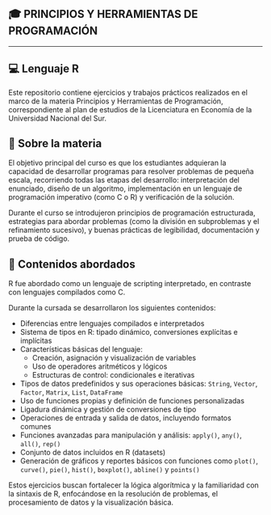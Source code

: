 🎓 PRINCIPIOS Y HERRAMIENTAS DE PROGRAMACIÓN
---

---
💻 Lenguaje R
---
Este repositorio contiene ejercicios y trabajos prácticos realizados en el marco de la materia Principios y Herramientas de Programación, correspondiente al plan de estudios de la Licenciatura en Economía de la Universidad Nacional del Sur.

📄 Sobre la materia
---
El objetivo principal del curso es que los estudiantes adquieran la capacidad de desarrollar programas para resolver problemas de pequeña escala, recorriendo todas las etapas del desarrollo: interpretación del enunciado, diseño de un algoritmo, implementación en un lenguaje de programación imperativo (como C o R) y verificación de la solución.

Durante el curso se introdujeron principios de programación estructurada, estrategias para abordar problemas (como la división en subproblemas y el refinamiento sucesivo), y buenas prácticas de legibilidad, documentación y prueba de código.

🎯 Contenidos abordados
---
R fue abordado como un lenguaje de scripting interpretado, en contraste con lenguajes compilados como C.

Durante la cursada se desarrollaron los siguientes contenidos:

  - Diferencias entre lenguajes compilados e interpretados
  - Sistema de tipos en R: tipado dinámico, conversiones explícitas e implícitas
  - Características básicas del lenguaje:
      - Creación, asignación y visualización de variables
      - Uso de operadores aritméticos y lógicos
      - Estructuras de control: condicionales e iterativas
  - Tipos de datos predefinidos y sus operaciones básicas: ```String```, ```Vector```, ```Factor```, ```Matrix```, ```List```, ```DataFrame```
  - Uso de funciones propias y definición de funciones personalizadas
  - Ligadura dinámica y gestión de conversiones de tipo
  - Operaciones de entrada y salida de datos, incluyendo formatos comunes
  - Funciones avanzadas para manipulación y análisis: ```apply()```, ```any()```, ```all()```, ```rep()```
  - Conjunto de datos incluidos en R (datasets)
  - Generación de gráficos y reportes básicos con funciones como ```plot()```, ```curve()```, ```pie()```, ```hist()```, ```boxplot()```, ```abline()``` y ```points()```

Estos ejercicios buscan fortalecer la lógica algorítmica y la familiaridad con la sintaxis de R, enfocándose en la resolución de problemas, el procesamiento de datos y la visualización básica.

